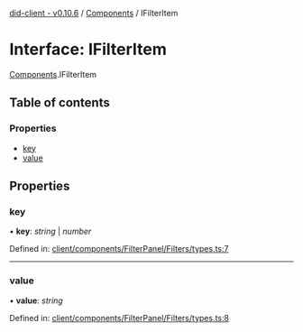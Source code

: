 [did-client - v0.10.6](../README.md) / [Components](../modules/components.md) / IFilterItem

# Interface: IFilterItem

[Components](../modules/components.md).IFilterItem

## Table of contents

### Properties

- [key](components.ifilteritem.md#key)
- [value](components.ifilteritem.md#value)

## Properties

### key

• **key**: *string* \| *number*

Defined in: [client/components/FilterPanel/Filters/types.ts:7](https://github.com/Puzzlepart/did/blob/dev/client/components/FilterPanel/Filters/types.ts#L7)

___

### value

• **value**: *string*

Defined in: [client/components/FilterPanel/Filters/types.ts:8](https://github.com/Puzzlepart/did/blob/dev/client/components/FilterPanel/Filters/types.ts#L8)
